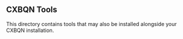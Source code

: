 ## CXBQN Tools

This directory contains tools that may also be installed alongside your CXBQN installation.
